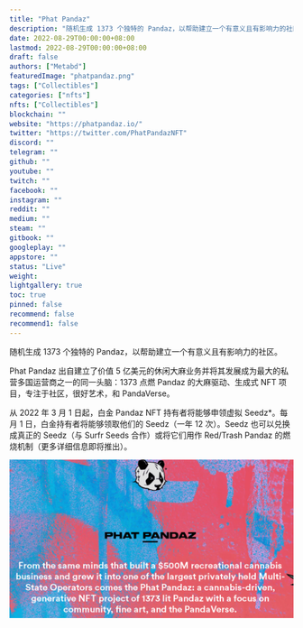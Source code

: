 ```yaml
---
title: "Phat Pandaz"
description: "随机生成 1373 个独特的 Pandaz，以帮助建立一个有意义且有影响力的社区。"
date: 2022-08-29T00:00:00+08:00
lastmod: 2022-08-29T00:00:00+08:00
draft: false
authors: ["Metabd"]
featuredImage: "phatpandaz.png"
tags: ["Collectibles"]
categories: ["nfts"]
nfts: ["Collectibles"]
blockchain: ""
website: "https://phatpandaz.io/"
twitter: "https://twitter.com/PhatPandazNFT"
discord: ""
telegram: ""
github: ""
youtube: ""
twitch: ""
facebook: ""
instagram: ""
reddit: ""
medium: ""
steam: ""
gitbook: ""
googleplay: ""
appstore: ""
status: "Live"
weight: 
lightgallery: true
toc: true
pinned: false
recommend: false
recommend1: false
---
```

随机生成 1373 个独特的 Pandaz，以帮助建立一个有意义且有影响力的社区。

Phat Pandaz 出自建立了价值 5 亿美元的休闲大麻业务并将其发展成为最大的私营多国运营商之一的同一头脑：1373 点燃 Pandaz 的大麻驱动、生成式 NFT 项目，专注于社区，很好艺术，和 PandaVerse。

从 2022 年 3 月 1 日起，白金 Pandaz NFT 持有者将能够申领虚拟 Seedz*。每月 1 日，白金持有者将能够领取他们的 Seedz（一年 12 次）。Seedz 也可以兑换成真正的 Seedz（与 Surfr Seeds 合作）或将它们用作 Red/Trash Pandaz 的燃烧机制（更多详细信息即将推出）。

![nft](5132213_new.png)